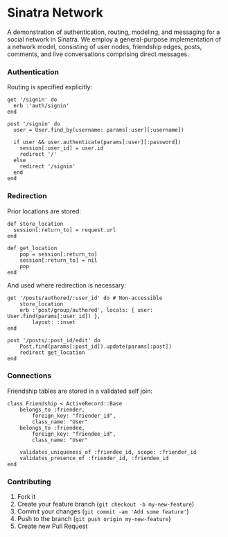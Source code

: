 Sinatra Network
====
A demonstration of authentication, routing, modeling, and messaging for a social network in Sinatra. We employ a general-purpose implementation of a network model, consisting of user nodes, friendship edges, posts, comments, and live conversations comprising direct messages.

### Authentication

Routing is specified explicitly:

	get '/signin' do
	  erb :'auth/signin'
	end

	post '/signin' do
	  user = User.find_by(username: params[:user][:username])

	  if user && user.authenticate(params[:user][:password])
	    session[:user_id] = user.id
	    redirect '/'
	  else
	    redirect '/signin'
	  end
	end
	
### Redirection

Prior locations are stored:

	def store_location
	  session[:return_to] = request.url
	end
	
	def get_location
		pop = session[:return_to]
		session[:return_to] = nil
		pop
	end

And used where redirection is necessary:

	get '/posts/authored/:user_id' do # Non-accessible
		store_location
		erb :'post/group/authored', locals: { user: User.find(params[:user_id]) },
			layout: :inset
	end

	post '/posts/:post_id/edit' do
		Post.find(params[:post_id]).update(params[:post])
		redirect get_location
	end
	
### Connections

Friendship tables are stored in a validated self join:

	class Friendship < ActiveRecord::Base
		belongs_to :friender,
			foreign_key: "friender_id",
			class_name: "User"
		belongs_to :friendee,
			foreign_key: "friendee_id",
			class_name: "User"
	
		validates_uniqueness_of :friendee_id, scope: :friender_id
		validates_presence_of :friender_id, :friendee_id
	end

### Contributing

1. Fork it
2. Create your feature branch (`git checkout -b my-new-feature`)
3. Commit your changes (`git commit -am 'Add some feature'`)
4. Push to the branch (`git push origin my-new-feature`)
5. Create new Pull Request
